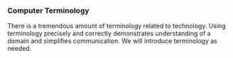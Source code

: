 ### Computer Terminology
There is a tremendous amount of terminology related to technology.
Using terminology precisely and correctly demonstrates understanding of a domain and simplifies communication.
We will introduce terminology as needed.
